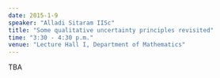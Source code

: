 ```yaml
---
date: 2015-1-9
speaker: "Alladi Sitaram IISc"
title: "Some qualitative uncertainty principles revisited"
time: "3:30 - 4:30 p.m." 
venue: "Lecture Hall I, Department of Mathematics"
---
```

TBA
